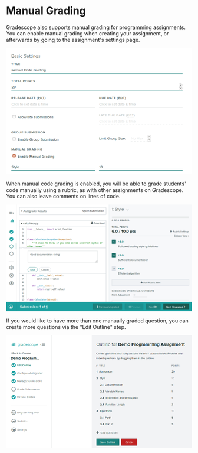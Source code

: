 # Manual Grading

Gradescope also supports manual grading for programming assignments. You can
enable manual grading when creating your assignment, or afterwards by going to
the assignment's settings page.

[![Enabling manual grading](manual_grading_form.png)](manual_grading_form.png)

When manual code grading is enabled, you will be able to grade students' code
manually using a rubric, as with other assignments on Gradescope. You can also
leave comments on lines of code.

[![Manual code grading UI](manual_grading_view.png)](manual_grading_view.png)

If you would like to have more than one manually graded question, you can create
more questions via the "Edit Outline" step.

[![Assignment outline](assignment_outline.png)](assignment_outline.png)
